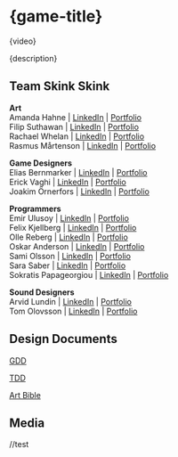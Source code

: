 # {game-title}

{video}

{description}

## Team Skink Skink

**Art**<br/>
Amanda Hahne | [LinkedIn]() | [Portfolio]()<br/>
Filip Suthawan | [LinkedIn]() | [Portfolio]()<br/>
Rachael Whelan | [LinkedIn]() | [Portfolio]()<br/>
Rasmus Mårtenson | [LinkedIn]() | [Portfolio]()<br/>

**Game Designers**<br/>
Elias Bernmarker | [LinkedIn]() | [Portfolio]()<br/>
Erick Vaghi | [LinkedIn]() | [Portfolio]()<br/>
Joakim Örnerfors | [LinkedIn]() | [Portfolio]()<br/>

**Programmers**<br/>
Emir Ulusoy | [LinkedIn]() | [Portfolio]()<br/>
Felix Kjellberg | [LinkedIn]() | [Portfolio]()<br/>
Olle Reberg | [LinkedIn]() | [Portfolio]()<br/>
Oskar Anderson | [LinkedIn]() | [Portfolio]()<br/>
Sami Olsson | [LinkedIn]() | [Portfolio]()<br/>
Sara Saber | [LinkedIn]() | [Portfolio]()<br/>
Sokratis Papageorgiou | [LinkedIn](https://www.linkedin.com/in/sokratis-papageorgiou-b26b1652/) | [Portfolio](https://www.sokpapageorgiou.com/)<br/>

**Sound Designers**<br/>
Arvid Lundin | [LinkedIn]() | [Portfolio]()<br/>
Tom Olovsson | [LinkedIn]() | [Portfolio]()<br/>

## Design Documents

[GDD](https://docs.google.com/document/d/1Io40KXAKpxIEGWXHunJX3od-f2fsUvdGeO5Cht5PRC0/edit?usp=sharing)

[TDD](https://docs.google.com/document/d/1CWHBef4wDGG6o4siJa5wozExCuqGNZRneqPPq99fMgo/edit?usp=sharing)

[Art Bible](https://docs.google.com/document/d/1cr8x4sVjNOCvg4XAG7ccKVdT6GPKymnv3sanuCwJcBI/edit?usp=sharing)

## Media
//test
